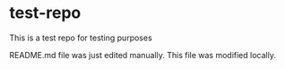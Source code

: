 # test-repo
This is a test repo for testing purposes

README.md file was just edited manually. This file was modified locally.
